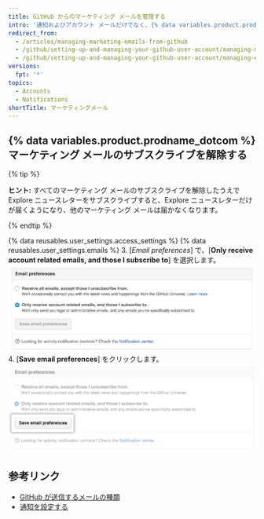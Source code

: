 ```yaml
---
title: GitHub からのマーケティング メールを管理する
intro: '通知およびアカウント メールだけでなく、{% data variables.product.prodname_dotcom %} からは製品に関する情報やニュースを掲載したマーケティング メールもときどき届きます。 既存のマーケティング メールにサブスクライブを解除した場合は、{% data variables.product.prodname_dotcom %} メール設定を変更しない限り、今後のキャンペーンから除外されます。'
redirect_from:
  - /articles/managing-marketing-emails-from-github
  - /github/setting-up-and-managing-your-github-user-account/managing-marketing-emails-from-github
  - /github/setting-up-and-managing-your-github-user-account/managing-email-preferences/managing-marketing-emails-from-github
versions:
  fpt: '*'
topics:
  - Accounts
  - Notifications
shortTitle: マーケティングメール
---
```


## {% data variables.product.prodname_dotcom %} マーケティング メールのサブスクライブを解除する

{% tip %}

**ヒント:** すべてのマーケティング メールのサブスクライブを解除したうえで Explore ニュースレターをサブスクライブすると、Explore ニュースレターだけが届くようになり、他のマーケティング メールは届かなくなります。

{% endtip %}

{% data reusables.user_settings.access_settings %}
{% data reusables.user_settings.emails %}
3. [*Email preferences*] で、[**Only receive account related emails, and those I subscribe to**] を選択します。 ![マーケティング メールをオプトアウトする画面](/assets/images/help/notifications/email_preferences.png)
4. [**Save email preferences**] をクリックします。 ![[Save email preferences] ボタン](/assets/images/help/notifications/save_email_preferences.png)

## 参考リンク

- [GitHub が送信するメールの種類](/articles/types-of-emails-github-sends)
- [通知を設定する](/github/managing-subscriptions-and-notifications-on-github/configuring-notifications)
